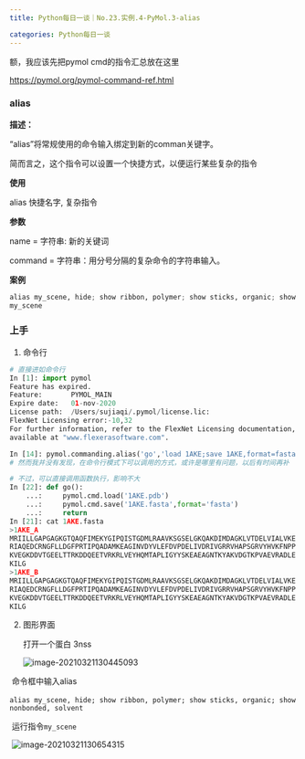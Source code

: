 ```yaml
---
title: Python每日一谈｜No.23.实例.4-PyMol.3-alias

categories: Python每日一谈
---
```


额，我应该先把pymol cmd的指令汇总放在这里

https://pymol.org/pymol-command-ref.html

### **alias**

**描述：**

“alias”将常规使用的命令输入绑定到新的comman关键字。

简而言之，这个指令可以设置一个快捷方式，以便运行某些复杂的指令

**使用**

alias   快捷名字, 复杂指令

**参数**

name = 字符串: 新的关键词

command = 字符串：用分号分隔的复杂命令的字符串输入。

**案例**

```python
alias my_scene, hide; show ribbon, polymer; show sticks, organic; show nonbonded, solvent    
my_scene
```

### 上手

1. 命令行

```python
# 直接进如命令行
In [1]: import pymol
Feature has expired.
Feature:       PYMOL_MAIN
Expire date:   01-nov-2020
License path:  /Users/sujiaqi/.pymol/license.lic:
FlexNet Licensing error:-10,32
For further information, refer to the FlexNet Licensing documentation,
available at "www.flexerasoftware.com".

In [14]: pymol.commanding.alias('go','load 1AKE;save 1AKE,format=fasta')
# 然而我并没有发现，在命令行模式下可以调用的方式，或许是哪里有问题，以后有时间再补

# 不过，可以直接调用函数执行，影响不大
In [22]: def go():
    ...:     pymol.cmd.load('1AKE.pdb')
    ...:     pymol.cmd.save('1AKE.fasta',format='fasta')
    ...:     return
In [21]: cat 1AKE.fasta
>1AKE_A
MRIILLGAPGAGKGTQAQFIMEKYGIPQISTGDMLRAAVKSGSELGKQAKDIMDAGKLVTDELVIALVKE
RIAQEDCRNGFLLDGFPRTIPQADAMKEAGINVDYVLEFDVPDELIVDRIVGRRVHAPSGRVYHVKFNPP
KVEGKDDVTGEELTTRKDDQEETVRKRLVEYHQMTAPLIGYYSKEAEAGNTKYAKVDGTKPVAEVRADLE
KILG
>1AKE_B
MRIILLGAPGAGKGTQAQFIMEKYGIPQISTGDMLRAAVKSGSELGKQAKDIMDAGKLVTDELVIALVKE
RIAQEDCRNGFLLDGFPRTIPQADAMKEAGINVDYVLEFDVPDELIVDRIVGRRVHAPSGRVYHVKFNPP
KVEGKDDVTGEELTTRKDDQEETVRKRLVEYHQMTAPLIGYYSKEAEAGNTKYAKVDGTKPVAEVRADLE
KILG
```

2. 图形界面

   打开一个蛋白 3nss

   ![image-20210321130445093](https://gitee.com/luskyqi/markdown-png/raw/master/uPic/image-20210321130445093.png)

​      命令框中输入alias

​      `alias my_scene, hide; show ribbon, polymer; show sticks, organic; show nonbonded, solvent`

​       运行指令`my_scene`

​      ![image-20210321130654315](https://gitee.com/luskyqi/markdown-png/raw/master/uPic/image-20210321130654315.png)

